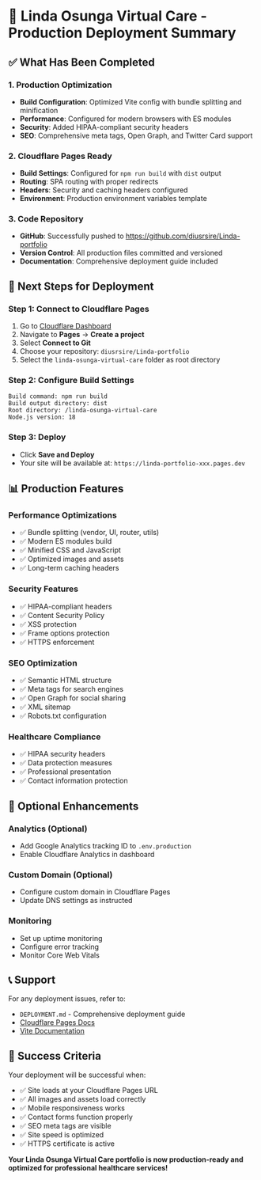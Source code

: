 # 🚀 Linda Osunga Virtual Care - Production Deployment Summary

## ✅ What Has Been Completed

### 1. Production Optimization
- **Build Configuration**: Optimized Vite config with bundle splitting and minification
- **Performance**: Configured for modern browsers with ES modules
- **Security**: Added HIPAA-compliant security headers
- **SEO**: Comprehensive meta tags, Open Graph, and Twitter Card support

### 2. Cloudflare Pages Ready
- **Build Settings**: Configured for `npm run build` with `dist` output
- **Routing**: SPA routing with proper redirects
- **Headers**: Security and caching headers configured
- **Environment**: Production environment variables template

### 3. Code Repository
- **GitHub**: Successfully pushed to https://github.com/diusrsire/Linda-portfolio
- **Version Control**: All production files committed and versioned
- **Documentation**: Comprehensive deployment guide included

## 🎯 Next Steps for Deployment

### Step 1: Connect to Cloudflare Pages
1. Go to [Cloudflare Dashboard](https://dash.cloudflare.com/)
2. Navigate to **Pages** → **Create a project**
3. Select **Connect to Git**
4. Choose your repository: `diusrsire/Linda-portfolio`
5. Select the `linda-osunga-virtual-care` folder as root directory

### Step 2: Configure Build Settings
```
Build command: npm run build
Build output directory: dist
Root directory: /linda-osunga-virtual-care
Node.js version: 18
```

### Step 3: Deploy
- Click **Save and Deploy**
- Your site will be available at: `https://linda-portfolio-xxx.pages.dev`

## 📊 Production Features

### Performance Optimizations
- ✅ Bundle splitting (vendor, UI, router, utils)
- ✅ Modern ES modules build
- ✅ Minified CSS and JavaScript
- ✅ Optimized images and assets
- ✅ Long-term caching headers

### Security Features
- ✅ HIPAA-compliant headers
- ✅ Content Security Policy
- ✅ XSS protection
- ✅ Frame options protection
- ✅ HTTPS enforcement

### SEO Optimization
- ✅ Semantic HTML structure
- ✅ Meta tags for search engines
- ✅ Open Graph for social sharing
- ✅ XML sitemap
- ✅ Robots.txt configuration

### Healthcare Compliance
- ✅ HIPAA security headers
- ✅ Data protection measures
- ✅ Professional presentation
- ✅ Contact information protection

## 🔧 Optional Enhancements

### Analytics (Optional)
- Add Google Analytics tracking ID to `.env.production`
- Enable Cloudflare Analytics in dashboard

### Custom Domain (Optional)
- Configure custom domain in Cloudflare Pages
- Update DNS settings as instructed

### Monitoring
- Set up uptime monitoring
- Configure error tracking
- Monitor Core Web Vitals

## 📞 Support

For any deployment issues, refer to:
- `DEPLOYMENT.md` - Comprehensive deployment guide
- [Cloudflare Pages Docs](https://developers.cloudflare.com/pages/)
- [Vite Documentation](https://vitejs.dev/)

## 🎉 Success Criteria

Your deployment will be successful when:
- ✅ Site loads at your Cloudflare Pages URL
- ✅ All images and assets load correctly
- ✅ Mobile responsiveness works
- ✅ Contact forms function properly
- ✅ SEO meta tags are visible
- ✅ Site speed is optimized
- ✅ HTTPS certificate is active

**Your Linda Osunga Virtual Care portfolio is now production-ready and optimized for professional healthcare services!**
